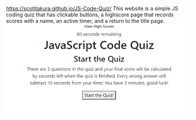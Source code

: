  https://scotitakura.github.io/JS-Code-Quiz/
 This website is a simple JS coding quiz that has clickable buttons, a highscore page that records scores with a name, an active timer, and a return to the title page.
![JS-Coding-Quiz](./assets/images/js-coding-quiz-img.PNG "JS-Coding-Quiz-image")